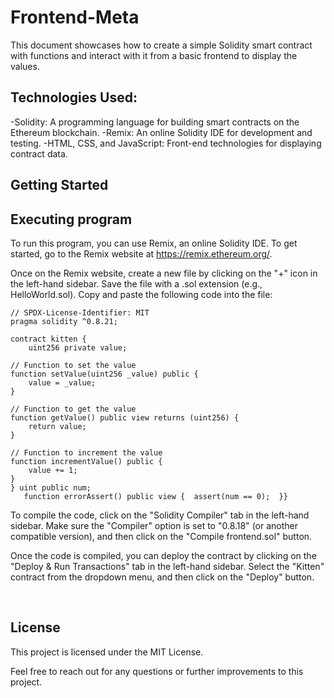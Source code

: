# Frontend-Meta
This document showcases how to create a simple Solidity smart contract with functions and interact with it from a basic frontend to display the values.
## Technologies Used:
-Solidity: A programming language for building smart contracts on the Ethereum blockchain.
-Remix: An online Solidity IDE for development and testing.
-HTML, CSS, and JavaScript: Front-end technologies for displaying contract data.

## Getting Started
## Executing program
To run this program, you can use Remix, an online Solidity IDE. To get started, go to the Remix website at https://remix.ethereum.org/.

Once on the Remix website, create a new file by clicking on the "+" icon in the left-hand sidebar. Save the file with a .sol extension (e.g., HelloWorld.sol). Copy and paste the following code into the file:

    // SPDX-License-Identifier: MIT
    pragma solidity ^0.8.21;

    contract kitten {
        uint256 private value;

    // Function to set the value
    function setValue(uint256 _value) public {
        value = _value;
    }

    // Function to get the value
    function getValue() public view returns (uint256) {
        return value;
    }

    // Function to increment the value
    function incrementValue() public {
        value += 1;
    }
    } uint public num;
       function errorAssert() public view {  assert(num == 0);  }}

To compile the code, click on the "Solidity Compiler" tab in the left-hand sidebar. Make sure the "Compiler" option is set to "0.8.18" (or another compatible version), and then click on the "Compile frontend.sol" button.

Once the code is compiled, you can deploy the contract by clicking on the "Deploy & Run Transactions" tab in the left-hand sidebar. Select the "Kitten" contract from the dropdown menu, and then click on the "Deploy" button.

 
## License
This project is licensed under the MIT License.

Feel free to reach out for any questions or further improvements to this project.
